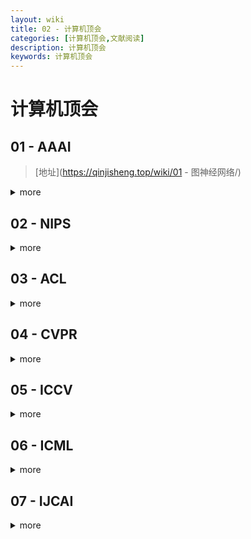 ```yaml
---
layout: wiki
title: 02 - 计算机顶会
categories: [计算机顶会,文献阅读]
description: 计算机顶会
keywords: 计算机顶会
---
```


# 计算机顶会

## 01 - AAAI

> [地址](https://qinjisheng.top/wiki/01 - 图神经网络/)

<details><summary> more </summary> 
> 
  </details>





## 02 - NIPS

>
>
>

<details><summary> more </summary> 
>
>
>
  </details>





## 03 - ACL

>
>
>

<details><summary> more </summary> 
>
>
>
  </details>



## 04 - CVPR

>
>
>

<details><summary> more </summary> 
>
>
>
  </details>



## 05 - ICCV

 >
 >
 >

<details><summary> more </summary> 
>
>
>
  </details>



## 06 - ICML

>
>
>

<details><summary> more </summary> 
  </details>

>
>
>




## 07 - IJCAI

>
>
>

<details><summary> more </summary> 

>
>
>

  </details>